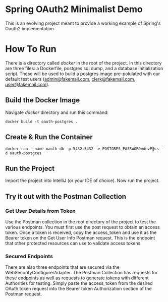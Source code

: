 # Spring OAuth2 Minimalist Demo

This is an evolving project meant to provide a working example of Spring's Oauth2 implementation.

# How To Run
There is a directory called _docker_ in the root of the project. In this directory are three files: a Dockerfile, postgres sql dump, and a database initialization script. These will be used to build a postgres image pre-polulated with our default test users (admin@fakemail.com, clerk@fakemail.com, user@fakemail.com).

## Build the Docker Image
Navigate _docker_ directory and run this command:

```
docker build -t oauth-postgres .
```

## Create & Run the Container
```
docker run --name oauth-db -p 5432:5432 -e POSTGRES_PASSWORD=devP@ss -d oauth-postgres
```

## Run the Project
Import the project into IntelliJ (or your IDE of choice). Now run the project. 

## Try it out with the Postman Collection

### Get User Details from Token
Use the Postman collection in the root directory of the project to test the various endpoints. You must first use the post request to obtain an access token. Once a token is received, copy the access_token and use it as the Bearer token on the Get User Info Postman request. This is the endpoint that other protected resources can use to validate access tokens.

### Secured Endpoints 
There are also three endpoints that are secured via the WebSecurityConfigurerAdapter. The Postman Collection has requests for these endpoints as well as requests to generate tokens with different Authorities for testing. Simply paste the access_token from the desired OAuth token request into the Bearer token Authorization section of the Postman request.
